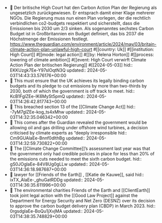 - 📝 Der britische High Court hat den Carbon Action Plan der Regierung als ungesetzlich zurückgewiesen. Er entsprach damit einer Klage mehrerer NGOs. Die Regierung muss nun einen Plan vorlegen, der die rechtlich verbindlichen co2-budgets respektiert und sicherstellt, dass die Emissionen bis 2030 um 2/3 sinken. Als sogenanntes sechstes Carbon Budget ist in Großbritannien ein Budget definiert, das bis 2037 die Höchstmenge der Emissionen festlegt. https://www.theguardian.com/environment/article/2024/may/03/britain-climate-action-plan-unlawful-high-court #[[country: Uk]] #[[institution: High Court]] #[[mode: legal action]] #[[by: Helena Horton]] #[[process: lowering of climate ambition]] #[[event: High Court verwirft Climate Action Plan der britischen Regierung]] #[[2024-05-03]]
  hid:: EKKUzgk7Ee-Y97slOqtN3Q
  updated:: 2024-05-03T14:43:33.576176+00:00
- 📌 This must ensure that the UK achieves its legally binding carbon budgets and its pledge to cut emissions by more than two-thirds by 2030, both of which the government is off track to meet.
  hid:: KcB1FglZEe-IK6MySt5pmQ
  updated:: 2024-05-03T14:26:42.817743+00:00
- 📌 This breached section 13 of the [[Climate Change Act]]
  hid:: -7yM7glZEe-kog_ts4xMhw
  updated:: 2024-05-03T14:32:35.046342+00:00
- 📌 This comes after the Guardian revealed the government would be allowing oil and gas drilling under offshore wind turbines, a decision criticised by climate experts as “deeply irresponsible
  hid:: Cm9GUAlaEe-Bnnf0dlthBg
  updated:: 2024-05-03T14:32:59.730822+00:00
- 📌 The [[Climate Change Committee]]’s assessment last year was that the government only had credible policies in place for less than 20% of the emissions cuts needed to meet the sixth carbon budget.
  hid:: gS0JOglaEe-84V8Ug0gLLw
  updated:: 2024-05-03T14:36:18.987687+00:00
- 📌 lawyer for [[Friends of the Earth]] , [[Katie de Kauwe]], said
  hid:: ixTX_AlaEe-_ghuGatRDDg
  updated:: 2024-05-03T14:36:35.611996+00:00
- 📌 The environmental charities Friends of the Earth and [[ClientEarth]] took joint legal action with the [[Good Law Project]] against the Department for Energy Security and Net Zero (DESNZ) over its decision to approve the carbon budget delivery plan (CBDP) in March 2023.
  hid:: 0rgsdglaEe-BoQu1jXvjMA
  updated:: 2024-05-03T14:38:35.748829+00:00